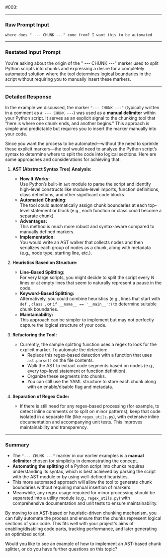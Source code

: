 <yaml-chunks> #003:

---

### Raw Prompt Input
```
where does " --- CHUNK ---" come from? I want this to be automated
```

---

### Restated Input Prompt
You're asking about the origin of the " --- CHUNK ---" marker used to split Python scripts into chunks and expressing a desire for a completely automated solution where the tool determines logical boundaries in the script without requiring you to manually insert these markers.

---

### Detailed Response

In the example we discussed, the marker `"--- CHUNK ---"` (typically written in a comment as `# --- CHUNK ---`) was used as a **manual delimiter** within your Python script. It serves as an explicit signal to the chunking tool that “here is where one chunk ends, and another begins.” This approach is simple and predictable but requires you to insert the marker manually into your code.

Since you want the process to be automated—without the need to sprinkle these explicit markers—the tool would need to analyze the Python script’s syntax to determine where to split the code into logical sections. Here are some approaches and considerations for achieving that:

1. **AST (Abstract Syntax Tree) Analysis:**
   - **How It Works:**  
     Use Python’s built-in `ast` module to parse the script and identify high-level constructs like module-level imports, function definitions, class definitions, and other significant code blocks.
   - **Automated Chunking:**  
     The tool could automatically assign chunk boundaries at each top-level statement or block (e.g., each function or class could become a separate chunk).
   - **Advantages:**  
     This method is much more robust and syntax-aware compared to manually defined markers.
   - **Implementation:**  
     You would write an AST walker that collects nodes and then serializes each group of nodes as a chunk, along with metadata (e.g., node type, starting line, etc.).

2. **Heuristics Based on Structure:**
   - **Line-Based Splitting:**  
     For very large scripts, you might decide to split the script every *N* lines or at empty lines that seem to naturally represent a pause in the code.
   - **Keyword-Based Splitting:**  
     Alternatively, you could combine heuristics (e.g., lines that start with `def `, `class `, or `if __name__ == '__main__':`) to determine suitable chunk boundaries.
   - **Maintainability:**  
     This approach can be simpler to implement but may not perfectly capture the logical structure of your code.

3. **Refactoring the Tool:**
   - Currently, the sample splitting function uses a regex to look for the explicit marker. To automate the detection:
     - Replace this regex-based detection with a function that uses `ast.parse()` on the file contents.
     - Walk the AST to extract code segments based on nodes (e.g., every top-level statement or function definition).
     - Organize these segments into chunks.
     - You can still use the YAML structure to store each chunk along with an enable/disable flag and metadata.
  
4. **Separation of Regex Code:**
   - If there is still need for any regex-based processing (for example, to detect inline comments or to split on minor patterns), keep that code isolated in a separate file (like `regex_utils.py`), with extensive inline documentation and accompanying unit tests. This improves maintainability and transparency.

---

### Summary

- The `"--- CHUNK ---"` marker in our earlier examples is a **manual delimiter** chosen for simplicity in demonstrating the concept.
- **Automating the splitting** of a Python script into chunks requires understanding its syntax, which is best achieved by parsing the script with the AST module or by using well-defined heuristics.
- This more automated approach will allow the tool to generate chunk boundaries without requiring manual insertion of markers.
- Meanwhile, any regex usage required for minor processing should be separated into a utility module (e.g., `regex_utils.py`) with comprehensive documentation and unit tests to ensure maintainability.

By moving to an AST-based or heuristic-driven chunking mechanism, you can fully automate the process and ensure that the chunks represent logical sections of your code. This fits well with your project's aims of enabling/disabling code parts, tracking performance, and later generating an optimized script.

Would you like to see an example of how to implement an AST-based chunk splitter, or do you have further questions on this topic?
